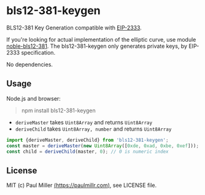 # bls12-381-keygen

BLS12-381 Key Generation compatible with [EIP-2333](https://eips.ethereum.org/EIPS/eip-2333).

If you're looking for actual implementation of the elliptic curve,
use module [noble-bls12-381](https://github.com/paulmillr/noble-bls12-381).
The bls12-381-keygen only generates private keys, by EIP-2333 specification.

No dependencies.

## Usage

Node.js and browser:

> npm install bls12-381-keygen

- `deriveMaster` takes `Uint8Array` and returns `Uint8Array`
- `deriveChild` takes `Uint8Array, number` and returns `Uint8Array`

```js
import {deriveMaster, deriveChild} from 'bls12-381-keygen';
const master = deriveMaster(new Uint8Array([0xde, 0xad, 0xbe, 0xef]));
const child = deriveChild(master, 0); // 0 is numeric index
```

## License

MIT (c) Paul Miller [(https://paulmillr.com)](https://paulmillr.com), see LICENSE file.
